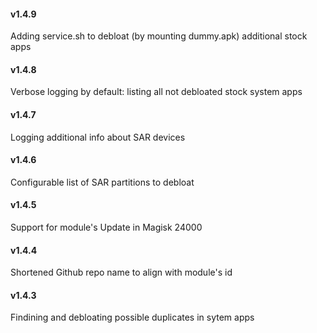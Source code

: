 #### v1.4.9 

Adding service.sh to debloat (by mounting dummy.apk) additional stock apps

#### v1.4.8 

Verbose logging by default: listing all not debloated stock system apps 

#### v1.4.7 

Logging additional info about SAR devices 

#### v1.4.6 

Configurable list of SAR partitions to debloat

#### v1.4.5 

Support for module's Update in Magisk 24000

#### v1.4.4

Shortened Github repo name to align with module's id

#### v1.4.3

Findining and debloating possible duplicates in sytem apps
